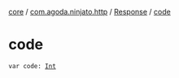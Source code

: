 [core](../../index.md) / [com.agoda.ninjato.http](../index.md) / [Response](index.md) / [code](./code.md)

# code

`var code: `[`Int`](https://kotlinlang.org/api/latest/jvm/stdlib/kotlin/-int/index.html)